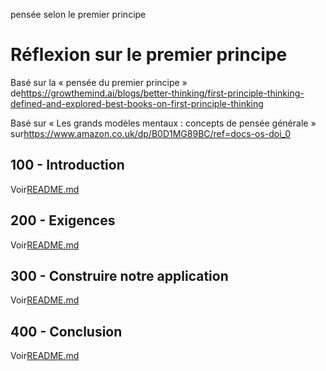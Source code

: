 pensée selon le premier principe

# Réflexion sur le premier principe

Basé sur la « pensée du premier principe » de<https://growthemind.ai/blogs/better-thinking/first-principle-thinking-defined-and-explored-best-books-on-first-principle-thinking>

Basé sur « Les grands modèles mentaux : concepts de pensée générale » sur<https://www.amazon.co.uk/dp/B0D1MG89BC/ref=docs-os-doi_0>

## 100 - Introduction

Voir[README.md](./100/README.md)

## 200 - Exigences

Voir[README.md](./200/README.md)

## 300 - Construire notre application

Voir[README.md](./300/README.md)

## 400 - Conclusion

Voir[README.md](./400/README.md)
